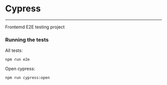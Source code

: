 # Cypress 
---

Frontemd E2E testing project

### Running the tests

All tests:
```
npm run e2e
```

Open cypress:
```
npm run cypress:open
```
